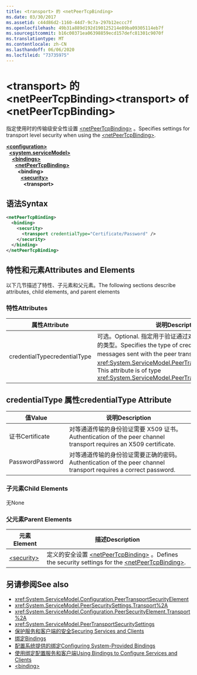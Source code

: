 ```yaml
---
title: <transport> 的 <netPeerTcpBinding>
ms.date: 03/30/2017
ms.assetid: c44d86d2-1160-44d7-9c7a-297b12eccc7f
ms.openlocfilehash: 49b31a889d192d190125214e89ba09305114eb7f
ms.sourcegitcommit: b16c00371ea06398859ecd157defc81301c9070f
ms.translationtype: MT
ms.contentlocale: zh-CN
ms.lasthandoff: 06/06/2020
ms.locfileid: "73735975"
---
```

# <a name="transport-of-netpeertcpbinding"></a><span data-ttu-id="2f063-102">\<transport> 的 \<netPeerTcpBinding></span><span class="sxs-lookup"><span data-stu-id="2f063-102">\<transport> of \<netPeerTcpBinding></span></span>
<span data-ttu-id="2f063-103">指定使用时的传输级安全性设置 [\<netPeerTcpBinding>](netpeertcpbinding.md) 。</span><span class="sxs-lookup"><span data-stu-id="2f063-103">Specifies settings for transport level security when using the [\<netPeerTcpBinding>](netpeertcpbinding.md).</span></span>  
  
[**\<configuration>**](../configuration-element.md)\
&nbsp;&nbsp;[**\<system.serviceModel>**](system-servicemodel.md)\
&nbsp;&nbsp;&nbsp;&nbsp;[**\<bindings>**](bindings.md)\
&nbsp;&nbsp;&nbsp;&nbsp;&nbsp;&nbsp;[**\<netPeerTcpBinding>**](netpeertcpbinding.md)\
&nbsp;&nbsp;&nbsp;&nbsp;&nbsp;&nbsp;&nbsp;&nbsp;**\<binding>**\
&nbsp;&nbsp;&nbsp;&nbsp;&nbsp;&nbsp;&nbsp;&nbsp;&nbsp;&nbsp;[**\<security>**](security-of-netpeerbinding.md)\
&nbsp;&nbsp;&nbsp;&nbsp;&nbsp;&nbsp;&nbsp;&nbsp;&nbsp;&nbsp;&nbsp;&nbsp;**\<transport>**  
  
## <a name="syntax"></a><span data-ttu-id="2f063-104">语法</span><span class="sxs-lookup"><span data-stu-id="2f063-104">Syntax</span></span>  
  
```xml  
<netPeerTcpBinding>
  <binding>
    <security>
      <transport credentialType="Certificate/Password" />
    </security>
  </binding>
</netPeerTcpBinding>
```  
  
## <a name="attributes-and-elements"></a><span data-ttu-id="2f063-105">特性和元素</span><span class="sxs-lookup"><span data-stu-id="2f063-105">Attributes and Elements</span></span>  
 <span data-ttu-id="2f063-106">以下几节描述了特性、子元素和父元素。</span><span class="sxs-lookup"><span data-stu-id="2f063-106">The following sections describe attributes, child elements, and parent elements</span></span>  
  
### <a name="attributes"></a><span data-ttu-id="2f063-107">特性</span><span class="sxs-lookup"><span data-stu-id="2f063-107">Attributes</span></span>  
  
|<span data-ttu-id="2f063-108">属性</span><span class="sxs-lookup"><span data-stu-id="2f063-108">Attribute</span></span>|<span data-ttu-id="2f063-109">说明</span><span class="sxs-lookup"><span data-stu-id="2f063-109">Description</span></span>|  
|---------------|-----------------|  
|<span data-ttu-id="2f063-110">credentialType</span><span class="sxs-lookup"><span data-stu-id="2f063-110">credentialType</span></span>|<span data-ttu-id="2f063-111">可选。</span><span class="sxs-lookup"><span data-stu-id="2f063-111">Optional.</span></span> <span data-ttu-id="2f063-112">指定用于验证通过对等传输发送的消息的凭据的类型。</span><span class="sxs-lookup"><span data-stu-id="2f063-112">Specifies the type of credentials used to verify messages sent with the peer transport.</span></span> <span data-ttu-id="2f063-113">此属性的类型为 <xref:System.ServiceModel.PeerTransportCredentialType>。</span><span class="sxs-lookup"><span data-stu-id="2f063-113">This attribute is of type <xref:System.ServiceModel.PeerTransportCredentialType>.</span></span>|  
  
## <a name="credentialtype-attribute"></a><span data-ttu-id="2f063-114">credentialType 属性</span><span class="sxs-lookup"><span data-stu-id="2f063-114">credentialType Attribute</span></span>  
  
|<span data-ttu-id="2f063-115">值</span><span class="sxs-lookup"><span data-stu-id="2f063-115">Value</span></span>|<span data-ttu-id="2f063-116">说明</span><span class="sxs-lookup"><span data-stu-id="2f063-116">Description</span></span>|  
|-----------|-----------------|  
|<span data-ttu-id="2f063-117">证书</span><span class="sxs-lookup"><span data-stu-id="2f063-117">Certificate</span></span>|<span data-ttu-id="2f063-118">对等通道传输的身份验证需要 X509 证书。</span><span class="sxs-lookup"><span data-stu-id="2f063-118">Authentication of the peer channel transport requires an X509 certificate.</span></span>|  
|<span data-ttu-id="2f063-119">Password</span><span class="sxs-lookup"><span data-stu-id="2f063-119">Password</span></span>|<span data-ttu-id="2f063-120">对等通道传输的身份验证需要正确的密码。</span><span class="sxs-lookup"><span data-stu-id="2f063-120">Authentication of the peer channel transport requires a correct password.</span></span>|  
  
### <a name="child-elements"></a><span data-ttu-id="2f063-121">子元素</span><span class="sxs-lookup"><span data-stu-id="2f063-121">Child Elements</span></span>  
 <span data-ttu-id="2f063-122">无</span><span class="sxs-lookup"><span data-stu-id="2f063-122">None</span></span>  
  
### <a name="parent-elements"></a><span data-ttu-id="2f063-123">父元素</span><span class="sxs-lookup"><span data-stu-id="2f063-123">Parent Elements</span></span>  
  
|<span data-ttu-id="2f063-124">元素</span><span class="sxs-lookup"><span data-stu-id="2f063-124">Element</span></span>|<span data-ttu-id="2f063-125">描述</span><span class="sxs-lookup"><span data-stu-id="2f063-125">Description</span></span>|  
|-------------|-----------------|  
|[\<security>](security-of-netpeerbinding.md)|<span data-ttu-id="2f063-126">定义的安全设置 [\<netPeerTcpBinding>](netpeertcpbinding.md) 。</span><span class="sxs-lookup"><span data-stu-id="2f063-126">Defines the security settings for the [\<netPeerTcpBinding>](netpeertcpbinding.md).</span></span>|  
  
## <a name="see-also"></a><span data-ttu-id="2f063-127">另请参阅</span><span class="sxs-lookup"><span data-stu-id="2f063-127">See also</span></span>

- <xref:System.ServiceModel.Configuration.PeerTransportSecurityElement>
- <xref:System.ServiceModel.PeerSecuritySettings.Transport%2A>
- <xref:System.ServiceModel.Configuration.PeerSecurityElement.Transport%2A>
- <xref:System.ServiceModel.PeerTransportSecuritySettings>
- [<span data-ttu-id="2f063-128">保护服务和客户端的安全</span><span class="sxs-lookup"><span data-stu-id="2f063-128">Securing Services and Clients</span></span>](../../../wcf/feature-details/securing-services-and-clients.md)
- [<span data-ttu-id="2f063-129">绑定</span><span class="sxs-lookup"><span data-stu-id="2f063-129">Bindings</span></span>](../../../wcf/bindings.md)
- [<span data-ttu-id="2f063-130">配置系统提供的绑定</span><span class="sxs-lookup"><span data-stu-id="2f063-130">Configuring System-Provided Bindings</span></span>](../../../wcf/feature-details/configuring-system-provided-bindings.md)
- [<span data-ttu-id="2f063-131">使用绑定配置服务和客户端</span><span class="sxs-lookup"><span data-stu-id="2f063-131">Using Bindings to Configure Services and Clients</span></span>](../../../wcf/using-bindings-to-configure-services-and-clients.md)
- [\<binding>](bindings.md)
